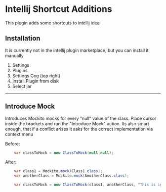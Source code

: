 # Intellij Shortcut Additions

This plugin adds some shortcuts to intellij idea


## Installation

It is currently not in the intellij plugin marketplace, but you can install it manually

1. Settings
2. Plugins
3. Settings Cog (top right)
4. Install Plugin from disk
5. Select jar

----------------------

## Introduce Mock

Introduces Mockito mocks for every "null" value of the class. Place cursor inside the brackets and run the "Introduce Mock"
action. Its also smart enough, that if a conflict arises it asks for the correct implementation via context menu

Before:

```java
    var classToMock = new ClassToMock(null,null);
```

After:

```java
    var class1 = Mockito.mock(Class1.class);
    var anotherClass = Mockito.mock(AnotherClass.class);

    var classToMock = new ClassToMock(class1, anotherClass, "This is ignored as its not null");
```
